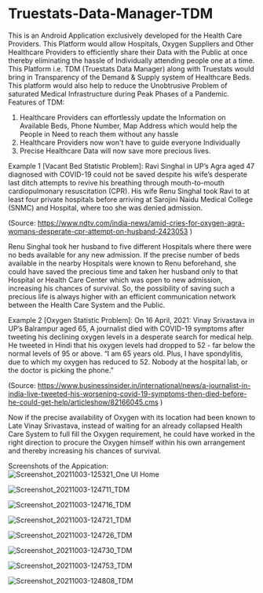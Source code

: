 # Truestats-Data-Manager-TDM
This is an Android Application exclusively developed for the Health Care Providers. This Platform would allow Hospitals, Oxygen Suppliers and Other Healthcare Providers to efficiently share their Data with the Public at once thereby eliminating the hassle of Individually attending people one at a time. This Platform i.e. TDM (Truestats Data Manager) along with Truestats would bring in Transparency of the Demand & Supply system of Healthcare Beds. This platform would also help to reduce the Unobtrusive Problem of saturated Medical Infrastructure during Peak Phases of a Pandemic.
Features of TDM:
1. Healthcare Providers can effortlessly update the Information on Available Beds, Phone Number, Map Address which would help the People in Need to reach them without any hassle
2. Healthcare Providers now won't have to guide everyone Individually
3. Precise Healthcare Data will now save more precious lives.

Example 1 [Vacant Bed Statistic Problem]: Ravi Singhal in UP’s Agra aged 47 diagnosed with COVID-19 could not be saved despite his wife’s desperate last ditch attempts to revive his breathing through mouth-to-mouth cardiopulmonary resuscitation (CPR). His wife Renu Singhal took Ravi to at least four private hospitals before arriving at Sarojini Naidu Medical College (SNMC) and Hospital, where too she was denied admission.

(Source: https://www.ndtv.com/india-news/amid-cries-for-oxygen-agra-womans-desperate-cpr-attempt-on-husband-2423053 )

Renu Singhal took her husband to five different Hospitals where there were no beds available for any new admission. If the precise number of beds available in the nearby Hospitals were known to Renu beforehand, she could have saved the precious time and taken her husband only to that Hospital or Health Care Center which was open to new admission, increasing his chances of survival. So, the possibility of saving such a precious life is always higher with an efficient communication network between the Health Care System and the Public.

 

Example 2 [Oxygen Statistic Problem]: On 16 April, 2021: Vinay Srivastava in UP’s Balrampur aged 65, A journalist died with COVID-19 symptoms after tweeting his declining oxygen levels in a desperate search for medical help. He tweeted in Hindi that his oxygen levels had dropped to 52 - far below the normal levels of 95 or above. “I am 65 years old. Plus, I have spondylitis, due to which my oxygen has reduced to 52. Nobody at the hospital lab, or the doctor is picking the phone.”

(Source: https://www.businessinsider.in/international/news/a-journalist-in-india-live-tweeted-his-worsening-covid-19-symptoms-then-died-before-he-could-get-help/articleshow/82166045.cms )

Now if the precise availability of Oxygen with its location had been known to Late Vinay Srivastava, instead of waiting for an already collapsed Health Care System to full fill the Oxygen requirement, he could have worked in the right direction to procure the Oxygen himself within his own arrangement and thereby increasing his chances of survival.

Screenshots of the Appication:
![Screenshot_20211003-125321_One UI Home](https://user-images.githubusercontent.com/91816350/135744730-240ba4f1-d72f-4832-baf9-aecd09c96028.jpg)

![Screenshot_20211003-124711_TDM](https://user-images.githubusercontent.com/91816350/135744737-3a06bbde-5465-49db-ab38-161695457c65.jpg)

![Screenshot_20211003-124716_TDM](https://user-images.githubusercontent.com/91816350/135744743-ea5805b4-721a-475a-b38c-317e0637cd26.jpg)

![Screenshot_20211003-124721_TDM](https://user-images.githubusercontent.com/91816350/135744748-7035fce6-e74f-4438-83da-ac8e3b84b1ee.jpg)

![Screenshot_20211003-124726_TDM](https://user-images.githubusercontent.com/91816350/135744754-4a7d648a-e5a8-47cf-801c-33ba0f0432c3.jpg)

![Screenshot_20211003-124730_TDM](https://user-images.githubusercontent.com/91816350/135744761-0e784bb8-8389-4bce-8ab8-a89624c032fa.jpg)

![Screenshot_20211003-124753_TDM](https://user-images.githubusercontent.com/91816350/135744779-823140e7-af5a-4c65-81a7-78507c9c00ce.jpg)

![Screenshot_20211003-124808_TDM](https://user-images.githubusercontent.com/91816350/135744791-0c8766ea-a346-4a9c-892e-d81777f8d67f.jpg)
